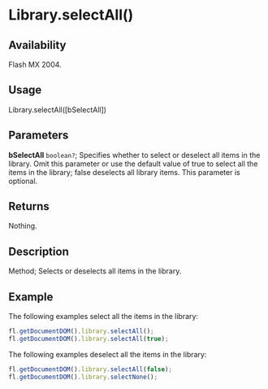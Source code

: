 # Library.selectAll()

## Availability

Flash MX 2004.

## Usage

Library.selectAll([bSelectAll])

## Parameters

**bSelectAll** `boolean?`; Specifies whether to select or deselect all items in the library. Omit this parameter or use the default value of true to select all the items in the library; false deselects all library items. This parameter is optional.

## Returns

Nothing.

## Description

Method; Selects or deselects all items in the library.

## Example

The following examples select all the items in the library:

```javascript
fl.getDocumentDOM().library.selectAll();
fl.getDocumentDOM().library.selectAll(true);
```

The following examples deselect all the items in the library:

```javascript
fl.getDocumentDOM().library.selectAll(false);
fl.getDocumentDOM().library.selectNone();
```
